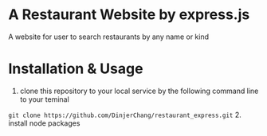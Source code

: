 # A Restaurant Website by express.js
A website for user to search restaurants by any name or kind 
# Installation & Usage
1. clone this repository to your local service by the following command line to your teminal

  ```git clone https://github.com/DinjerChang/restaurant_express.git```
2. install node packages

  ```npm install
